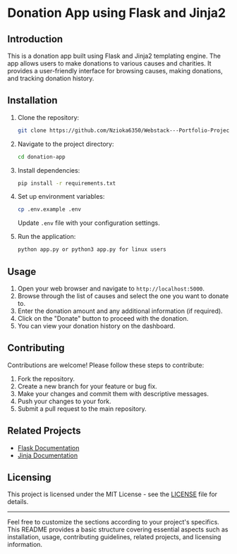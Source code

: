 # Donation App using Flask and Jinja2

## Introduction

This is a donation app built using Flask and Jinja2 templating engine. The app allows users to make donations to various causes and charities. It provides a user-friendly interface for browsing causes, making donations, and tracking donation history.

## Installation

1. Clone the repository:

    ```bash
    git clone https://github.com/Nzioka6350/Webstack---Portfolio-Project.git
    ```

2. Navigate to the project directory:

    ```bash
    cd donation-app
    ```

3. Install dependencies:

    ```bash
    pip install -r requirements.txt
    ```

4. Set up environment variables:

    ```bash
    cp .env.example .env
    ```

    Update `.env` file with your configuration settings.

5. Run the application:

    ```bash
    python app.py or python3 app.py for linux users
    ```

## Usage

1. Open your web browser and navigate to `http://localhost:5000`.
2. Browse through the list of causes and select the one you want to donate to.
3. Enter the donation amount and any additional information (if required).
4. Click on the "Donate" button to proceed with the donation.
5. You can view your donation history on the dashboard.

## Contributing

Contributions are welcome! Please follow these steps to contribute:

1. Fork the repository.
2. Create a new branch for your feature or bug fix.
3. Make your changes and commit them with descriptive messages.
4. Push your changes to your fork.
5. Submit a pull request to the main repository.

## Related Projects

- [Flask Documentation](https://flask.palletsprojects.com/)
- [Jinja Documentation](https://jinja.palletsprojects.com/)

## Licensing

This project is licensed under the MIT License - see the [LICENSE](LICENSE) file for details.

---

Feel free to customize the sections according to your project's specifics. This README provides a basic structure covering essential aspects such as installation, usage, contributing guidelines, related projects, and licensing information.
